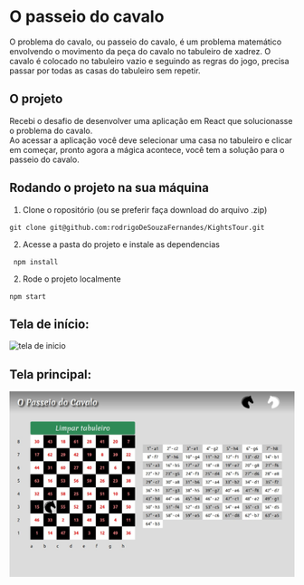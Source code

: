 # O passeio do cavalo

O problema do cavalo, ou passeio do cavalo, é um problema matemático
envolvendo o movimento da peça do cavalo no tabuleiro de xadrez.
O cavalo é colocado no tabuleiro vazio e seguindo as regras do jogo,
precisa passar por todas as casas do tabuleiro sem repetir.

## O projeto

Recebi o desafio de desenvolver uma aplicação em React que solucionasse
o problema do cavalo.  
Ao acessar a aplicação você deve selecionar uma casa no tabuleiro e clicar em começar, pronto agora a mágica acontece, você tem a solução para o passeio do cavalo.  

## Rodando o projeto na sua máquina

1. Clone o ropositório (ou se preferir faça download do arquivo .zip)
  ```
  git clone git@github.com:rodrigoDeSouzaFernandes/KightsTour.git
  ```

2. Acesse a pasta do projeto e instale as dependencias 
  ```
   npm install
  ```

2. Rode o projeto localmente 
  ```
  npm start
  ```

## Tela de início:
![tela de inicio](/public/initial-message.jpeg)

## Tela principal:
![tela de inicio](/public/board.jpeg)


